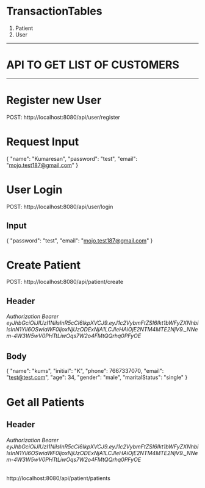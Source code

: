 
# TransactionTables
1. Patient
2. User


------------------------------
# API TO GET LIST OF CUSTOMERS
-------------------------------

# Register new User
POST: http://localhost:8080/api/user/register

# Request Input
{
    "name": "Kumaresan",
    "password": "test",
    "email": "mojo.test187@gmail.com"
}

# User Login
POST: http://localhost:8080/api/user/login
## Input 
{
    "password": "test",
    "email": "mojo.test187@gmail.com"
}

# Create Patient
POST: http://localhost:8080/api/patient/create
## Header 
###### Authorization Bearer eyJhbGciOiJIUzI1NiIsInR5cCI6IkpXVCJ9.eyJ1c2VybmFtZSI6Ikt1bWFyZXNhbiIsInN1YiI6OSwiaWF0IjoxNjUzODExNjA1LCJleHAiOjE2NTM4MTE2NjV9._NNem-4W3W5wV0PHTtLiwOqs7W2o4FMtQQrhq0PFyOE

## Body
{
    "name": "kums",
    "initial": "K",
    "phone": 7667337070,
    "email": "test@test.com",
    "age": 34,
    "gender": "male",
    "maritalStatus": "single"
}
  
# Get all Patients 
## Header 
###### Authorization Bearer eyJhbGciOiJIUzI1NiIsInR5cCI6IkpXVCJ9.eyJ1c2VybmFtZSI6Ikt1bWFyZXNhbiIsInN1YiI6OSwiaWF0IjoxNjUzODExNjA1LCJleHAiOjE2NTM4MTE2NjV9._NNem-4W3W5wV0PHTtLiwOqs7W2o4FMtQQrhq0PFyOE

http://localhost:8080/api/patient/patients